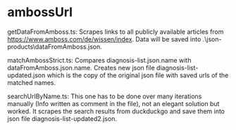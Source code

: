 # ambossUrl

getDataFromAmboss.ts: Scrapes links to all publicly available articles from https://www.amboss.com/de/wissen/index. Data will be saved into .\json-products\dataFromAmboss.json.

matchAmbossStrict.ts: Compares diagnosis-list.json.name with dataFromAmboss.json.name. Creates new json file diagnosis-list-updated.json which is the copy of the original json file
with saved urls of the matched names.

searchUrlByName.ts: This one has to be done over many iterations manually (Info written as comment in the file), not an elegant solution but worked. It scrapes the search results
from duckduckgo and save them into json file diagnosis-list-updated2.json.
